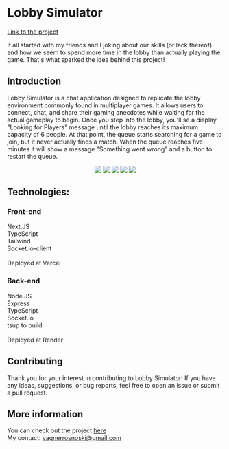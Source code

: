 # Lobby Simulator

[Link to the project](https://lobby-simulator.vercel.app/)


It all started with my friends and I joking about our skills (or lack thereof) and how we seem to spend more time in the lobby than actually playing the game. 
That's what sparked the idea behind this project!

## Introduction

Lobby Simulator is a chat application designed to replicate the lobby environment commonly found in multiplayer games. 
It allows users to connect, chat, and share their gaming anecdotes while waiting for the actual gameplay to begin. 
Once you step into the lobby, you'll se a display "Looking for Players" message until the lobby reaches its maximum capacity of 6 people.
At that point, the queue starts searching for a game to join, but it never actually finds a match. When the queue reaches five minutes it 
will show a message "Something went wrong" and a button to restart the queue.

<div align="center">
<img src="https://i.imgur.com/dEsPJjg.png" />
<img src="https://i.imgur.com/mtbk9tQ.png" />
<img src="https://i.imgur.com/XjdPXea.png" />
<img src="https://i.imgur.com/WLwHCCW.png" />
<img src="https://i.imgur.com/yYFplyA.png" />
</div>

## Technologies:
### Front-end
Next.JS <br />
TypeScript <br />
Tailwind <br />
Socket.io-client <br /><br />
Deployed at Vercel

### Back-end
Node.JS <br />
Express <br />
TypeScript <br />
Socket.io <br />
tsup to build <br /><br />
Deployed at Render


## Contributing


Thank you for your interest in contributing to Lobby Simulator! If you have any ideas, suggestions, or bug reports, feel free to open an issue
or submit a pull request.

## More information

You can check out the project [here](https://lobby-simulator.vercel.app/) <br />
My contact: vagnerrosnoski@gmail.com
